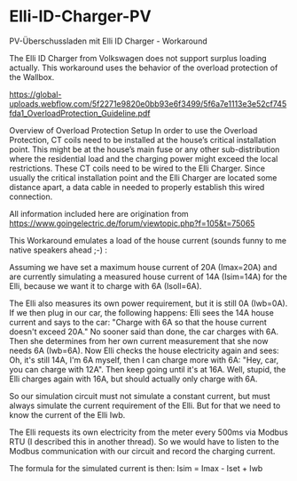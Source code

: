 # Elli-ID-Charger-PV
PV-Überschussladen mit Elli ID Charger - Workaround


The Elli ID Charger from Volkswagen does not support surplus loading actually. This workaround uses the behavior of the overload protection of the Wallbox.

https://global-uploads.webflow.com/5f2271e9820e0bb93e6f3499/5f6a7e1113e3e52cf745fda1_OverloadProtection_Guideline.pdf

Overview of Overload Protection Setup
In order to use the Overload Protection, CT coils need to be installed at the house’s critical
installation point. This might be at the house’s main fuse or any other sub-distribution where the
residential load and the charging power might exceed the local restrictions. These CT coils need to
be wired to the Elli Charger. Since usually the critical installation point and the Elli Charger are
located some distance apart, a data cable in needed to properly establish this wired connection.

All information included here are origination from https://www.goingelectric.de/forum/viewtopic.php?f=105&t=75065

This Workaround emulates a load of the house current (sounds funny to me native speakers ahead ;-) :

Assuming we have set a maximum house current of 20A (Imax=20A) and are currently simulating a measured house current of 14A (Isim=14A) for the Elli, because we want it to charge with 6A (Isoll=6A).

The Elli also measures its own power requirement, but it is still 0A (Iwb=0A).
If we then plug in our car, the following happens:
Elli sees the 14A house current and says to the car: "Charge with 6A so that the house current doesn't exceed 20A." No sooner said than done, the car charges with 6A.
Then she determines from her own current measurement that she now needs 6A (Iwb=6A).
Now Elli checks the house electricity again and sees: Oh, it's still 14A, I'm 6A myself, then I can charge more with 6A: "Hey, car, you can charge with 12A".
Then keep going until it's at 16A.
Well, stupid, the Elli charges again with 16A, but should actually only charge with 6A.

So our simulation circuit must not simulate a constant current, but must always simulate the current requirement of the Elli. But for that we need to know the current of the Elli Iwb. 

The Elli requests its own electricity from the meter every 500ms via Modbus RTU (I described this in another thread). So we would have to listen to the Modbus communication with our circuit and record the charging current.

The formula for the simulated current is then:
Isim = Imax - Iset + Iwb

